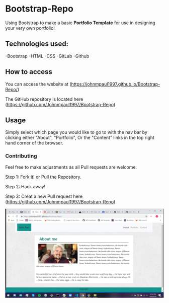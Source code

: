 # Bootstrap-Repo
Using Bootstrap to make a basic **Portfolio Template** for use in designing your very own portfolio!

## Technologies used:
-Bootstrap
-HTML
-CSS
-GitLab
-Github

## How to access
You can access the website at (https://johnmpaul1997.github.io/Bootstrap-Repo/)

The GitHub repository is located here (https://github.com/Johnmpaul1997/Bootstrap-Repo)

## Usage
Simply select which page you would like to go to with the nav bar by clicking either
"About", "Portfolio", Or the "Content" links in the top right hand corner of the browser.

### Contributing
Feel free to make adjustments as all Pull requests are welcome.

Step 1: Fork it! or Pull the Repository.

Step 2: Hack away!

Step 3: Creat a new Pull request here (https://github.com/Johnmpaul1997/Bootstrap-Repo)

![about](https://github.com/Johnmpaul1997/Bootstrap-Repo/blob/master/assets/Screenshot%20(27).png "about")
<!--Could not properly link screenshot-->


